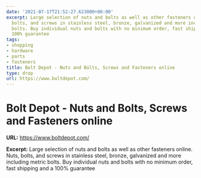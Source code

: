 ```yaml
---
date: '2021-07-17T21:52:27.623000+00:00'
excerpt: Large selection of nuts and bolts as well as other fasteners online. Nuts,
  bolts, and screws in stainless steel, bronze, galvanized and more including metric
  bolts. Buy individual nuts and bolts with no minimum order, fast shipping and a
  100% guarantee
tags:
- shopping
- hardware
- parts
- fasteners
title: Bolt Depot - Nuts and Bolts, Screws and Fasteners online
type: drop
url: https://www.boltdepot.com/
---
```


# Bolt Depot - Nuts and Bolts, Screws and Fasteners online

**URL:** https://www.boltdepot.com/

**Excerpt:** Large selection of nuts and bolts as well as other fasteners online. Nuts, bolts, and screws in stainless steel, bronze, galvanized and more including metric bolts. Buy individual nuts and bolts with no minimum order, fast shipping and a 100% guarantee

